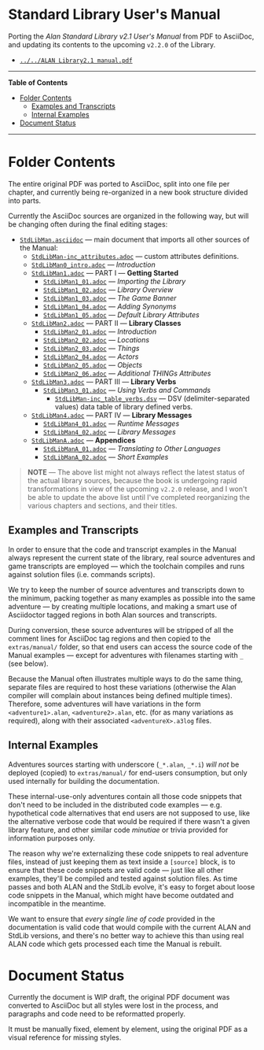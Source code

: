 # Standard Library User's Manual

Porting the _Alan Standard Library v2.1 User's Manual_ from PDF to AsciiDoc, and updating its contents to the upcoming `v2.2.0` of the Library.

- [`../../ALAN Library2.1 manual.pdf`][Man PDF]

-----

**Table of Contents**

<!-- MarkdownTOC autolink="true" bracket="round" autoanchor="false" lowercase="only_ascii" uri_encoding="true" levels="1,2,3" -->

- [Folder Contents](#folder-contents)
    - [Examples and Transcripts](#examples-and-transcripts)
    - [Internal Examples](#internal-examples)
- [Document Status](#document-status)

<!-- /MarkdownTOC -->

-----


# Folder Contents

The entire original PDF was ported to AsciiDoc, split into one file per chapter, and currently being re-organized in a new book structure divided into parts.

Currently the AsciiDoc sources are organized in the following way, but will be changing often during the final editing stages:

- [`StdLibMan.asciidoc`][man] — main document that imports all other sources of the Manual:
    + [`StdLibMan-inc_attributes.adoc`][inc_attr] — custom attributes definitions.
    + [`StdLibMan0_intro.adoc`][man0] — _Introduction_
    + [`StdLibMan1.adoc`][man1] — PART I — __Getting Started__
        * [`StdLibMan1_01.adoc`][man1_1] — _Importing the Library_
        * [`StdLibMan1_02.adoc`][man1_2] — _Library Overview_
        * [`StdLibMan1_03.adoc`][man1_3] — _The Game Banner_
        * [`StdLibMan1_04.adoc`][man1_4] — _Adding Synonyms_
        * [`StdLibMan1_05.adoc`][man1_5] — _Default Library Attributes_
    + [`StdLibMan2.adoc`][man2] — PART II — __Library Classes__
        * [`StdLibMan2_01.adoc`][man2_1] — _Introduction_
        * [`StdLibMan2_02.adoc`][man2_2] — _Locations_
        * [`StdLibMan2_03.adoc`][man2_3] — _Things_
        * [`StdLibMan2_04.adoc`][man2_4] — _Actors_
        * [`StdLibMan2_05.adoc`][man2_5] — _Objects_
        * [`StdLibMan2_06.adoc`][man2_6] — _Additional THINGs Attributes_
    + [`StdLibMan3.adoc`][man3] — PART III — __Library Verbs__
        * [`StdLibMan3_01.adoc`][man3_1] — _Using Verbs and Commands_
            - [`StdLibMan-inc_table_verbs.dsv`][inc_verbs] — DSV (delimiter-separated values) data table of library defined verbs.
    + [`StdLibMan4.adoc`][man4] — PART IV — __Library Messages__
        * [`StdLibMan4_01.adoc`][man4_1] — _Runtime Messages_
        * [`StdLibMan4_02.adoc`][man4_2] — _Library Messages_
    + [`StdLibManA.adoc`][manA] — __Appendices__
        * [`StdLibManA_01.adoc`][manA_1] — _Translating to Other Languages_
        * [`StdLibManA_02.adoc`][manA_2] — _Short Examples_


> **NOTE** — The above list might not always reflect the latest status of the actual library sources, because the book is undergoing rapid transformations in view of the upcoming `v2.2.0` release, and I won't be able to update the above list until I've completed reorganizing the various chapters and sections, and their titles.


## Examples and Transcripts

In order to ensure that the code and transcript examples in the Manual always represent the current state of the library, real source adventures and game transcripts are employed — which the toolchain compiles and runs against solution files (i.e. commands scripts).

We try to keep the number of source adventures and transcripts down to the minimum, packing together as many examples as possible into the same adventure — by creating multiple locations, and making a smart use of Asciidoctor tagged regions in both Alan sources and transcripts.

During conversion, these source adventures will be stripped of all the comment lines for AsciiDoc tag regions and then copied to the `extras/manual/` folder, so that end users can access the source code of the Manual examples — except for adventures with filenames starting with `_` (see below).

Because the Manual often illustrates multiple ways to do the same thing, separate files are required to host these variations (otherwise the Alan compiler will complain about instances being defined multiple times).
Therefore, some adventures will have variations in the form `<adventure1>.alan`,  `<adventure2>.alan`, etc. (for as many variations as required), along with their associated `<adventureX>.a3log` files.

## Internal Examples

Adventures sources starting with underscore (`_*.alan`, `_*.i`) _will not_ be deployed (copied) to `extras/manual/` for end-users consumption, but only used internally for building the documentation.

These internal-use-only adventures contain all those code snippets that don't need to be included in the distributed code examples — e.g. hypothetical code alternatives that end users are not supposed to use, like the alternative verbose code that would be required if there wasn't a given library feature, and other similar code _minutiae_ or trivia provided for information purposes only.

The reason why we're externalizing these code snippets to real adventure files, instead of just keeping them as text inside a `[source]` block, is to ensure that these code snippets are valid code — just like all other examples, they'll be compiled and tested against solution files. As time passes and both ALAN and the StdLib evolve, it's easy to forget about loose code snippets in the Manual, which might have become outdated and incompatible in the meantime.

We want to ensure that _every single line of code_ provided in the documentation is valid code that would compile with the current ALAN and StdLib versions, and there's no better way to achieve this than using real ALAN code which gets processed each time the Manual is rebuilt.

# Document Status

Currently the document is WIP draft, the original PDF document was converted to AsciiDoc but all styles were lost in the process, and paragraphs and code need to be reformatted properly.

It must be manually fixed, element by element, using the original PDF as a visual reference for missing styles.

<!-----------------------------------------------------------------------------
                               REFERENCE LINKS
------------------------------------------------------------------------------>

[Man PDF]: ../../ALAN%20Library2.1%20manual.pdf "View the original PDF Manual"

<!-- Manual ADoc sources -->

[man]: ./StdLibMan.asciidoc
[man0]: ./StdLibMan0_intro.adoc

[man1]: ./StdLibMan1.adoc
[man1_1]: ./StdLibMan1_01.adoc
[man1_2]: ./StdLibMan1_02.adoc
[man1_3]: ./StdLibMan1_03.adoc
[man1_4]: ./StdLibMan1_04.adoc
[man1_5]: ./StdLibMan1_05.adoc

[man2]: ./StdLibMan2.adoc
[man2_1]: ./StdLibMan2_01.adoc
[man2_2]: ./StdLibMan2_02.adoc
[man2_3]: ./StdLibMan2_03.adoc
[man2_4]: ./StdLibMan2_04.adoc
[man2_5]: ./StdLibMan2_05.adoc
[man2_6]: ./StdLibMan2_06.adoc

[man3]: ./StdLibMan3.adoc
[man3_1]: ./StdLibMan3_01.adoc

[man4]: ./StdLibMan4.adoc
[man4_1]: ./StdLibMan4_01.adoc
[man4_2]: ./StdLibMan4_02.adoc

[manA]: ./StdLibManA.adoc
[manA_1]: ./StdLibManA_01.adoc
[manA_2]: ./StdLibManA_02.adoc

[inc_attr]: ./StdLibMan-inc_attributes.adoc "View the source file with custom attributes definitions"

[inc_verbs]: ./StdLibMan-inc_table_verbs.dsv "View the DSV data table of the StdLib verbs"

<!-- EOF -->
